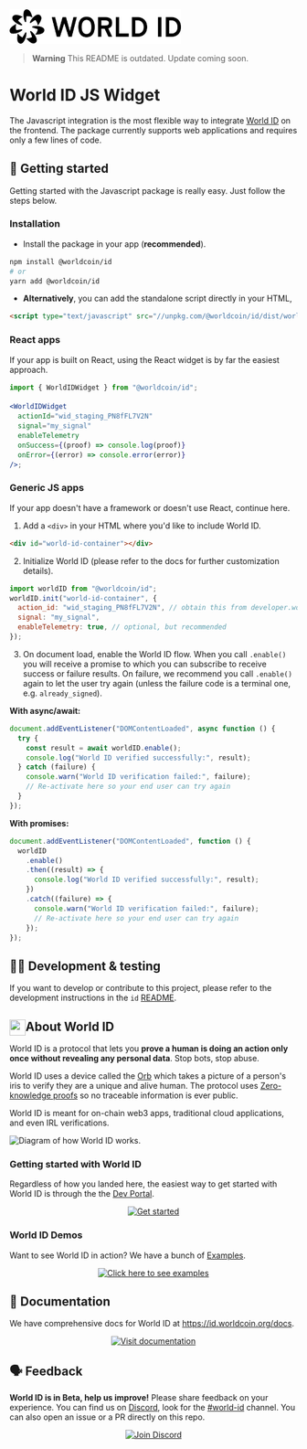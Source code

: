 <img src="https://raw.githubusercontent.com/worldcoin/world-id-js/main/world-id-logo.svg" alt="World ID logo" width="300" />

> **Warning** This README is outdated. Update coming soon.

# World ID JS Widget

The Javascript integration is the most flexible way to integrate [World ID](https://id.worldcoin.org) on the frontend. The package currently supports web applications and requires only a few lines of code.

## 🚀 Getting started

Getting started with the Javascript package is really easy. Just follow the steps below.

### Installation

- Install the package in your app (**recommended**).

```bash
npm install @worldcoin/id
# or
yarn add @worldcoin/id
```

- **Alternatively**, you can add the standalone script directly in your HTML,

```html
<script type="text/javascript" src="//unpkg.com/@worldcoin/id/dist/world-id.js"></script>
```

### React apps

If your app is built on React, using the React widget is by far the easiest approach.

```jsx
import { WorldIDWidget } from "@worldcoin/id";

<WorldIDWidget
  actionId="wid_staging_PN8fFL7V2N"
  signal="my_signal"
  enableTelemetry
  onSuccess={(proof) => console.log(proof)}
  onError={(error) => console.error(error)}
/>;
```

### Generic JS apps

If your app doesn't have a framework or doesn't use React, continue here.

1. Add a `<div>` in your HTML where you'd like to include World ID.

```html
<div id="world-id-container"></div>
```

2. Initialize World ID (please refer to the docs for further customization details).

```js
import worldID from "@worldcoin/id";
worldID.init("world-id-container", {
  action_id: "wid_staging_PN8fFL7V2N", // obtain this from developer.worldcoin.org
  signal: "my_signal",
  enableTelemetry: true, // optional, but recommended
});
```

3. On document load, enable the World ID flow. When you call `.enable()` you will receive a promise to which you can subscribe to receive success or failure results. On failure, we recommend you call `.enable()` again to let the user try again (unless the failure code is a terminal one, e.g. `already_signed`).

**With async/await:**

```js
document.addEventListener("DOMContentLoaded", async function () {
  try {
    const result = await worldID.enable();
    console.log("World ID verified successfully:", result);
  } catch (failure) {
    console.warn("World ID verification failed:", failure);
    // Re-activate here so your end user can try again
  }
});
```

**With promises:**

```js
document.addEventListener("DOMContentLoaded", function () {
  worldID
    .enable()
    .then((result) => {
      console.log("World ID verified successfully:", result);
    })
    .catch((failure) => {
      console.warn("World ID verification failed:", failure);
      // Re-activate here so your end user can try again
    });
});
```

## 🧑‍💻 Development & testing

If you want to develop or contribute to this project, please refer to the development instructions in the `id` [README](/id/README.md).

<!-- WORLD-ID-SHARED-README-TAG:START - Do not remove or modify this section directly -->
<!-- The contents of this file are inserted to all World ID repositories to provide general context on World ID. -->

## <img align="left" width="28" height="28" src="https://raw.githubusercontent.com/worldcoin/world-id-docs/main/static/img/readme-orb.png" alt="" style="margin-right: 0;" /> About World ID

World ID is a protocol that lets you **prove a human is doing an action only once without revealing any personal data**. Stop bots, stop abuse.

World ID uses a device called the [Orb](https://worldcoin.org/how-the-launch-works) which takes a picture of a person's iris to verify they are a unique and alive human. The protocol uses [Zero-knowledge proofs](https://id.worldcoin.org/zkp) so no traceable information is ever public.

World ID is meant for on-chain web3 apps, traditional cloud applications, and even IRL verifications.

<img src="https://raw.githubusercontent.com/worldcoin/world-id-docs/main/static/img/readme-diagram.png" alt="Diagram of how World ID works."  />

### Getting started with World ID

Regardless of how you landed here, the easiest way to get started with World ID is through the the [Dev Portal](https://developer.worldcoin.org).

<a href="https://developer.worldcoin.org">
<p align="center">
  <img src="https://raw.githubusercontent.com/worldcoin/world-id-docs/main/static/img/readme-get-started.png" alt="Get started" height="50" />
</p>
</a>

### World ID Demos

Want to see World ID in action? We have a bunch of [Examples](https://id.worldcoin.org/examples).

<a href="https://id.worldcoin.org/examples">
<p align="center">
  <img src="https://raw.githubusercontent.com/worldcoin/world-id-docs/main/static/img/readme-examples.png" alt="Click here to see examples" height="150" />
</p>
</a>

## 📄 Documentation

We have comprehensive docs for World ID at https://id.worldcoin.org/docs.

<a href="https://id.worldcoin.org/docs">
<p align="center">
  <img src="https://raw.githubusercontent.com/worldcoin/world-id-docs/main/static/img/readme-docs.png" alt="Visit documentation" height="50" />
</p>
</a>

## 🗣 Feedback

**World ID is in Beta, help us improve!** Please share feedback on your experience. You can find us on [Discord](https://discord.gg/worldcoin), look for the [#world-id](https://discord.com/channels/956750052771127337/968523914638688306) channel. You can also open an issue or a PR directly on this repo.

<a href="https://discord.gg/worldcoin">
<p align="center">
  <img src="https://raw.githubusercontent.com/worldcoin/world-id-docs/main/static/img/readme-discord.png" alt="Join Discord" height="50" />
</p>
</a>

<!-- WORLD-ID-SHARED-README-TAG:END -->

[docs]: https://id.worldcoin.org/docs/js

